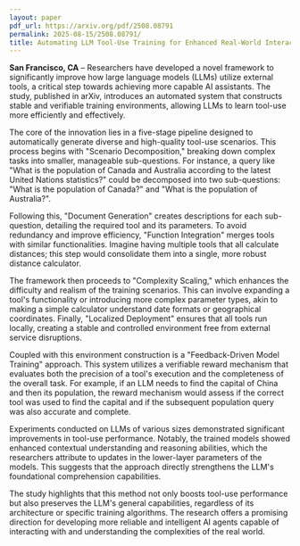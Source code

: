 ```yaml
---
layout: paper
pdf_url: https://arxiv.org/pdf/2508.08791
permalink: 2025-08-15/2508.08791/
title: Automating LLM Tool-Use Training for Enhanced Real-World Interaction
---
```




**San Francisco, CA** – Researchers have developed a novel framework to significantly improve how large language models (LLMs) utilize external tools, a critical step towards achieving more capable AI assistants. The study, published in arXiv, introduces an automated system that constructs stable and verifiable training environments, allowing LLMs to learn tool-use more efficiently and effectively.

The core of the innovation lies in a five-stage pipeline designed to automatically generate diverse and high-quality tool-use scenarios. This process begins with "Scenario Decomposition," breaking down complex tasks into smaller, manageable sub-questions. For instance, a query like "What is the population of Canada and Australia according to the latest United Nations statistics?" could be decomposed into two sub-questions: "What is the population of Canada?" and "What is the population of Australia?".

Following this, "Document Generation" creates descriptions for each sub-question, detailing the required tool and its parameters. To avoid redundancy and improve efficiency, "Function Integration" merges tools with similar functionalities. Imagine having multiple tools that all calculate distances; this step would consolidate them into a single, more robust distance calculator.

The framework then proceeds to "Complexity Scaling," which enhances the difficulty and realism of the training scenarios. This can involve expanding a tool's functionality or introducing more complex parameter types, akin to making a simple calculator understand date formats or geographical coordinates. Finally, "Localized Deployment" ensures that all tools run locally, creating a stable and controlled environment free from external service disruptions.

Coupled with this environment construction is a "Feedback-Driven Model Training" approach. This system utilizes a verifiable reward mechanism that evaluates both the precision of a tool's execution and the completeness of the overall task. For example, if an LLM needs to find the capital of China and then its population, the reward mechanism would assess if the correct tool was used to find the capital and if the subsequent population query was also accurate and complete.

Experiments conducted on LLMs of various sizes demonstrated significant improvements in tool-use performance. Notably, the trained models showed enhanced contextual understanding and reasoning abilities, which the researchers attribute to updates in the lower-layer parameters of the models. This suggests that the approach directly strengthens the LLM's foundational comprehension capabilities.

The study highlights that this method not only boosts tool-use performance but also preserves the LLM's general capabilities, regardless of its architecture or specific training algorithms. The research offers a promising direction for developing more reliable and intelligent AI agents capable of interacting with and understanding the complexities of the real world.